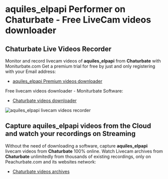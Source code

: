# aquiles_elpapi Performer on Chaturbate - Free LiveCam videos downloader

## Chaturbate Live Videos Recorder

Monitor and record livecam videos of **aquiles_elpapi** from **Chaturbate** with Moniturbate.com
Get a premium trial for free by just and only registering with your Email address:
* [aquiles_elpapi Premium videos downloader](https://moniturbate.com/request-demo-licence-key.html)

Free livecam videos downloader - Moniturbate Software:
* [Chaturbate videos downloader](https://moniturbate.com/moniturbate-download-software.html)

![aquiles_elpapi livecam videos recorder](https://peachurnet.com/templates/moniturbate-software.png)


## Capture aquiles_elpapi videos from the Cloud and watch your recordings on Streaming

Without the need of downloading a software, capture **aquiles_elpapi** livecam videos from **Chaturbate** 100% online.
Watch Livecam archives from **Chaturbate** unlimitedly from thousands of existing recordings, only on Peachurbate.com and its websites network:
* [Chaturbate videos archives](https://peachurnet.com/)